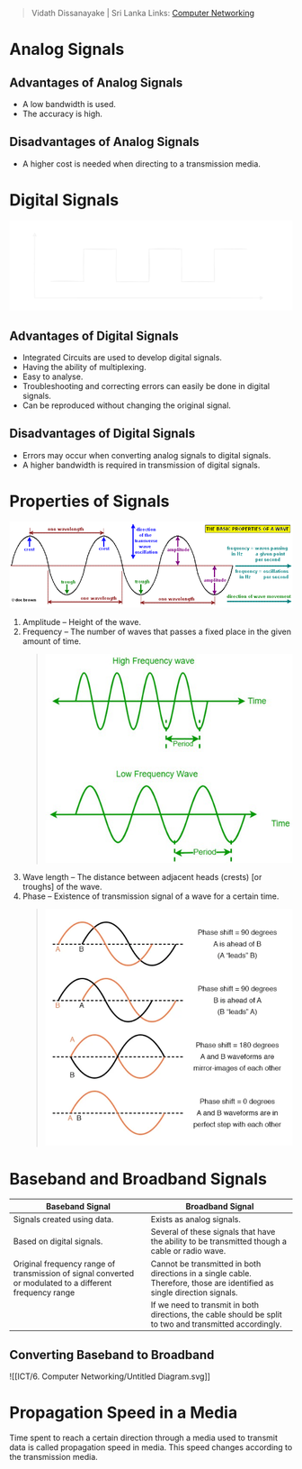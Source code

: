  > Vidath Dissanayake | Sri Lanka
> Links: [Computer Networking](Computer%20Networking.md)

# Analog Signals

## Advantages of Analog Signals

- A low bandwidth is used.
- The accuracy is high.

## Disadvantages of Analog Signals

- A higher cost is needed when directing to a transmission media.

# Digital Signals

![Digital Signal.svg](assets/images/Digital%20Signal.svg)

## Advantages of Digital Signals

- Integrated Circuits are used to develop digital signals.
- Having the ability of multiplexing.
- Easy to analyse.
- Troubleshooting and correcting errors can easily be done in digital signals.
- Can be reproduced without changing the original signal.

## Disadvantages of Digital Signals

- Errors may occur when converting analog signals to digital signals.
- A higher bandwidth is required in transmission of digital signals.


# Properties of Signals

![](assets/images/Properties%20of%20a%20wave.png)

1. Amplitude – Height of the wave.
2. Frequency – The number of waves that passes a fixed place in the given amount of time.
   > ![](assets/images/Frequency.png)
3. Wave length – The distance between adjacent heads (crests) \[or troughs\] of the wave. 
4. Phase – Existence of transmission signal of a wave for a certain time.
   > ![](assets/images/Phase.png)

# Baseband and Broadband Signals

| Baseband Signal                                                                                          | Broadband Signal                                                                                                         |
| -------------------------------------------------------------------------------------------------------- | ------------------------------------------------------------------------------------------------------------------------ |
| Signals created using data.                                                                              | Exists as analog signals.                                                                                                |
| Based on digital signals.                                                                                | Several of these signals that have the ability to be transmitted though a cable or radio wave.                           |
| Original frequency range of transmission of signal converted or modulated to a different frequency range | Cannot be transmitted in both directions in a single cable. Therefore, those are identified as single direction signals. |
|                                                                                                          | If we need to transmit in both directions, the cable should be split to two and transmitted accordingly.                 |

## Converting Baseband to Broadband

![[ICT/6. Computer Networking/Untitled Diagram.svg]]

# Propagation Speed in a Media

Time spent to reach a certain direction through a media used to transmit data is called propagation speed in media. This speed changes according to the transmission media.
